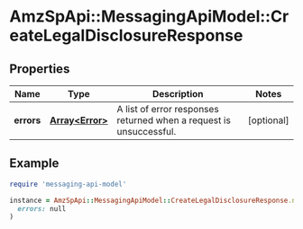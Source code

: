 # AmzSpApi::MessagingApiModel::CreateLegalDisclosureResponse

## Properties

| Name | Type | Description | Notes |
| ---- | ---- | ----------- | ----- |
| **errors** | [**Array&lt;Error&gt;**](Error.md) | A list of error responses returned when a request is unsuccessful. | [optional] |

## Example

```ruby
require 'messaging-api-model'

instance = AmzSpApi::MessagingApiModel::CreateLegalDisclosureResponse.new(
  errors: null
)
```

